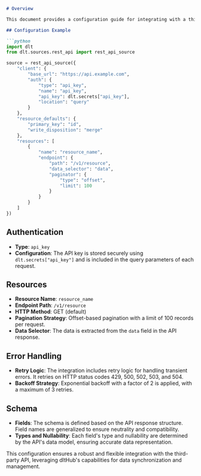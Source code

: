 ```markdown
# Overview

This document provides a configuration guide for integrating with a third-party API using dltHub's REST API source. The integration supports full data synchronization from the API, allowing for efficient data extraction and management.

## Configuration Example

```python
import dlt
from dlt.sources.rest_api import rest_api_source

source = rest_api_source({
    "client": {
        "base_url": "https://api.example.com",
        "auth": {
            "type": "api_key",
            "name": "api_key",
            "api_key": dlt.secrets["api_key"],
            "location": "query"
        }
    },
    "resource_defaults": {
        "primary_key": "id",
        "write_disposition": "merge"
    },
    "resources": [
        {
            "name": "resource_name",
            "endpoint": {
                "path": "/v1/resource",
                "data_selector": "data",
                "paginator": {
                    "type": "offset",
                    "limit": 100
                }
            }
        }
    ]
})
```

## Authentication

- **Type**: `api_key`
- **Configuration**: The API key is stored securely using `dlt.secrets["api_key"]` and is included in the query parameters of each request.

## Resources

- **Resource Name**: `resource_name`
- **Endpoint Path**: `/v1/resource`
- **HTTP Method**: GET (default)
- **Pagination Strategy**: Offset-based pagination with a limit of 100 records per request.
- **Data Selector**: The data is extracted from the `data` field in the API response.

## Error Handling

- **Retry Logic**: The integration includes retry logic for handling transient errors. It retries on HTTP status codes 429, 500, 502, 503, and 504.
- **Backoff Strategy**: Exponential backoff with a factor of 2 is applied, with a maximum of 3 retries.

## Schema

- **Fields**: The schema is defined based on the API response structure. Field names are generalized to ensure neutrality and compatibility.
- **Types and Nullability**: Each field's type and nullability are determined by the API's data model, ensuring accurate data representation.

This configuration ensures a robust and flexible integration with the third-party API, leveraging dltHub's capabilities for data synchronization and management.
```
